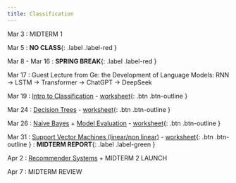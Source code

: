 ```yaml
---
title: Classification
---
```


Mar 3 
: MIDTERM 1

Mar 5
: **NO CLASS**{: .label .label-red } 

Mar 8 - Mar 16
: **SPRING BREAK**{: .label .label-red } 

Mar 17
: Guest Lecture from Ge: the Development of Language Models: RNN -> LSTM -> Transformer -> ChatGPT -> DeepSeek

Mar 19
: [Intro to Classification](https://github.com/gallettilance/CS506-Spring2025/raw/main/lecture_11/11_Classification_KNN.pdf) - [worksheet](https://github.com/gallettilance/CS506-Spring2025/blob/main/lecture_11/worksheet_11.ipynb){: .btn .btn-outline }

Mar 24 
: [Decision Trees](https://github.com/gallettilance/CS506-Spring2025/raw/main/lecture_12/12_Decision_Trees.pdf) - [worksheet](https://github.com/gallettilance/CS506-Spring2025/blob/main/lecture_12/worksheet_12.ipynb){: .btn .btn-outline }

Mar 26
: [Naive Bayes](https://github.com/gallettilance/CS506-Spring2025/raw/main/lecture_13/13_Naive_Bayes.pdf) + [Model Evaluation](https://github.com/gallettilance/CS506-Spring2025/raw/main/lecture_13/13_Model_Evaluation_and_Ensemble_Methods.pdf) - [worksheet](https://github.com/gallettilance/CS506-Spring2025/blob/main/lecture_13/worksheet_13.ipynb){: .btn .btn-outline }

Mar 31
: [Support Vector Machines (linear/non linear)](https://github.com/gallettilance/CS506-Spring2025/raw/main/lecture_14/14_Support_Vector_Machines.pdf) - [worksheet](https://github.com/gallettilance/CS506-Spring2025/blob/main/lecture_14/worksheet_14.ipynb){: .btn .btn-outline }
 : **MIDTERM REPORT**{: .label .label-green }
 
Apr 2
: [Recommender Systems](https://github.com/gallettilance/CS506-Spring2025/raw/main/lecture_15/15_Recommender_Systems.pdf) + MIDTERM 2 LAUNCH

Apr 7
: MIDTERM REVIEW
